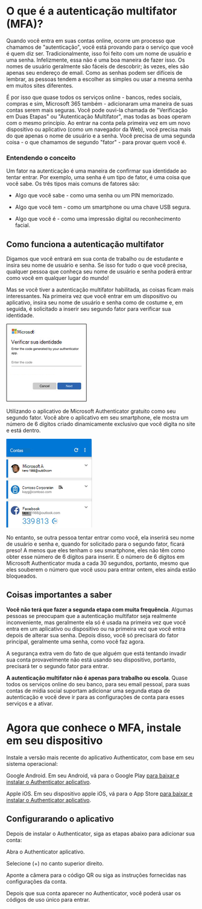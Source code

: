 # O que é a autenticação multifator (MFA)?

Quando você entra em suas contas online, ocorre um processo que chamamos de "autenticação", você está provando para o serviço que você é quem diz ser. Tradicionalmente, isso foi feito com um nome de usuário e uma senha. Infelizmente, essa não é uma boa maneira de fazer isso. Os nomes de usuário geralmente são fáceis de descobrir; às vezes, eles são apenas seu endereço de email. Como as senhas podem ser difíceis de lembrar, as pessoas tendem a escolher as simples ou usar a mesma senha em muitos sites diferentes.

É por isso que quase todos os serviços online - bancos, redes sociais, compras e sim, Microsoft 365 também - adicionaram uma maneira de suas contas serem mais seguras. Você pode ouvi-la chamada de "Verificação em Duas Etapas" ou "Autenticação Multifator", mas todas as boas operam com o mesmo princípio. Ao entrar na conta pela primeira vez em um novo dispositivo ou aplicativo (como um navegador da Web), você precisa mais do que apenas o nome de usuário e a senha. Você precisa de uma segunda coisa - o que chamamos de segundo "fator" - para provar quem você é.

### Entendendo o conceito

Um fator na autenticação é uma maneira de confirmar sua identidade ao tentar entrar. Por exemplo, uma senha é um tipo de fator, é uma coisa que você sabe. Os três tipos mais comuns de fatores são: 

 - Algo que você sabe - como uma senha ou um PIN memorizado.

 - Algo que você tem - como um smartphone ou uma chave USB segura.

 - Algo que você é - como uma impressão digital ou reconhecimento facial.

## Como funciona a autenticação multifator

Digamos que você entrará em sua conta de trabalho ou de estudante e insira seu nome de usuário e senha. Se isso for tudo o que você precisa, qualquer pessoa que conheça seu nome de usuário e senha poderá entrar como você em qualquer lugar do mundo! 

Mas se você tiver a autenticação multifator habilitada, as coisas ficam mais interessantes. Na primeira vez que você entrar em um dispositivo ou aplicativo, insira seu nome de usuário e senha como de costume e, em seguida, é solicitado a inserir seu segundo fator para verificar sua identidade. 

![mfa1](/assets/images/mfa_log.png#center)

Utilizando o aplicativo de Microsoft Authenticator gratuito como seu segundo fator. Você abre o aplicativo em seu smartphone, ele mostra um número de 6 dígitos criado dinamicamente exclusivo que você digita no site e está dentro. 

![mfa2](/assets/images/mfa_smart.png#center)

No entanto, se outra pessoa tentar entrar como você, ela inserirá seu nome de usuário e senha e, quando for solicitado para o segundo fator, ficará preso! A menos que eles tenham o seu smartphone, eles não têm como obter esse número de 6 dígitos para inserir. E o número de 6 dígitos em Microsoft Authenticator muda a cada 30 segundos, portanto, mesmo que eles souberem o número que você usou para entrar ontem, eles ainda estão bloqueados. 

## Coisas importantes a saber

**Você não terá que fazer a segunda etapa com muita frequência**. Algumas pessoas se preocupam que a autenticação multifator seja realmente inconveniente, mas geralmente ela só é usada na primeira vez que você entra em um aplicativo ou dispositivo ou na primeira vez que você entra depois de alterar sua senha. Depois disso, você só precisará do fator principal, geralmente uma senha, como você faz agora. 

A segurança extra vem do fato de que alguém que está tentando invadir sua conta provavelmente não está usando seu dispositivo, portanto, precisará ter o segundo fator para entrar. 

**A autenticação multifator não é apenas para trabalho ou escola**. Quase todos os serviços online do seu banco, para seu email pessoal, para suas contas de mídia social suportam adicionar uma segunda etapa de autenticação e você deve ir para as configurações de conta para esses serviços e a ativar.

# Agora que conhece o MFA, instale em seu dispositivo

Instale a versão mais recente do aplicativo Authenticator, com base em seu sistema operacional:

Google Android. Em seu Android, vá para o Google Play [para baixar e instalar o Authenticator aplicativo](https://app.adjust.com/e3rxkc_7lfdtm?fallback=https%3A%2F%2Fplay.google.com%2Fstore%2Fapps%2Fdetails%3Fid%3Dcom.azure.authenticator).

Apple iOS. Em seu dispositivo apple iOS, vá para o App Store [para baixar e instalar o Authenticator aplicativo](https://app.adjust.com/e3rxkc_7lfdtm?fallback=https%3A%2F%2Fitunes.apple.com%2Fus%2Fapp%2Fmicrosoft-authenticator%2Fid983156458).

## Configurarando o aplicativo

Depois de instalar o Authenticator, siga as etapas abaixo para adicionar sua conta:

Abra o Authenticator aplicativo.

Selecione (+) no canto superior direito.

Aponte a câmera para o código QR ou siga as instruções fornecidas nas configurações da conta.

Depois que sua conta aparecer no Authenticator, você poderá usar os códigos de uso único para entrar.
